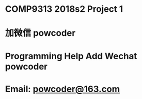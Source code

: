# COMP9313 2018s2 Project 1
# 加微信 powcoder

# Programming Help Add Wechat powcoder

# Email: powcoder@163.com

